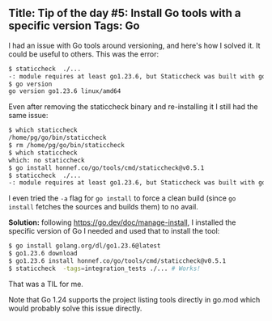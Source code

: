Title: Tip of the day #5: Install Go tools with a specific version
Tags: Go
---

 I had an issue with Go tools around versioning, and here's how I solved it. It could be useful to others. This was the error:

```sh
$ staticcheck  ./...
-: module requires at least go1.23.6, but Staticcheck was built with go1.23.1 (compile)
$ go version
go version go1.23.6 linux/amd64
```

Even after removing the staticcheck binary and re-installing it I still had the same issue:

```sh
$ which staticcheck
/home/pg/go/bin/staticcheck
$ rm /home/pg/go/bin/staticcheck
$ which staticcheck
which: no staticcheck 
$ go install honnef.co/go/tools/cmd/staticcheck@v0.5.1
$ staticcheck  ./...
-: module requires at least go1.23.6, but Staticcheck was built with go1.23.1 (compile)
```

I even tried the `-a` flag for `go install` to force a clean build (since `go install` fetches the sources and builds them) to no avail.

**Solution:** following https://go.dev/doc/manage-install, I installed the specific version of Go I needed and used that to install the tool:


```sh
$ go install golang.org/dl/go1.23.6@latest
$ go1.23.6 download
$ go1.23.6 install honnef.co/go/tools/cmd/staticcheck@v0.5.1
$ staticcheck  -tags=integration_tests ./... # Works!
```

That was a TIL for me.

Note that Go 1.24 supports the project listing tools directly in go.mod which would probably solve this issue directly.
